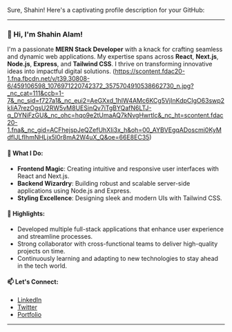 Sure, Shahin! Here's a captivating profile description for your GitHub:

---

### 👋 Hi, I'm Shahin Alam!

I'm a passionate **MERN Stack Developer** with a knack for crafting seamless and dynamic web applications. My expertise spans across **React**, **Next.js**, **Node.js**, **Express**, and **Tailwind CSS**. I thrive on transforming innovative ideas into impactful digital solutions.
(https://scontent.fdac20-1.fna.fbcdn.net/v/t39.30808-6/459106598_1076971220742372_3575704910538662730_n.jpg?_nc_cat=111&ccb=1-7&_nc_sid=f727a1&_nc_eui2=AeGXxd_1hIW4AMc6KCg5VjInKdpCIgO63swp2kIiA7rezOgsU2RW5vM8UESinQv7iTgBYQafN6LTJ-q_DYNiFzGU&_nc_ohc=hqo9e2tUmaAQ7kNvgHwrtlc&_nc_ht=scontent.fdac20-1.fna&_nc_gid=ACFhejspJeQZefUhXIi3x_h&oh=00_AYBVEgqADoscmi0KyMdfIJLfIhmNHLjx5l0r8mA2W4uX_Q&oe=66E8EC35)

#### 🚀 What I Do:
- **Frontend Magic**: Creating intuitive and responsive user interfaces with React and Next.js.
- **Backend Wizardry**: Building robust and scalable server-side applications using Node.js and Express.
- **Styling Excellence**: Designing sleek and modern UIs with Tailwind CSS.

#### 🌟 Highlights:
- Developed multiple full-stack applications that enhance user experience and streamline processes.
- Strong collaborator with cross-functional teams to deliver high-quality projects on time.
- Continuously learning and adapting to new technologies to stay ahead in the tech world.

#### 📫 Let's Connect:
- [LinkedIn](https://www.linkedin.com/in/shahin-alam)
- [Twitter](https://twitter.com/shahin_alam)
- [Portfolio](https://shahin-alam.dev)

---

